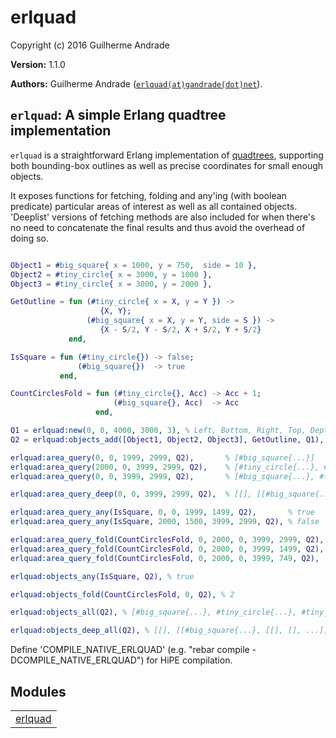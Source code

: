 

# erlquad #

Copyright (c) 2016 Guilherme Andrade

__Version:__ 1.1.0

__Authors:__ Guilherme Andrade ([`erlquad(at)gandrade(dot)net`](mailto:erlquad(at)gandrade(dot)net)).

`erlquad`: A simple Erlang quadtree implementation
---------

`erlquad` is a straightforward Erlang implementation of [quadtrees](https://en.wikipedia.org/wiki/Quadtree), supporting both bounding-box outlines as well as precise coordinates for small enough objects.

It exposes functions for fetching, folding and any'ing (with boolean predicate) particular areas of interest as well as all contained objects. 'Deeplist' versions of fetching methods are also included for when there's no need to concatenate the final results and thus avoid the overhead of doing so.

```erlang

Object1 = #big_square{ x = 1000, y = 750,  side = 10 },
Object2 = #tiny_circle{ x = 3000, y = 1000 },
Object3 = #tiny_circle{ x = 3000, y = 2000 },

GetOutline = fun (#tiny_circle{ x = X, y = Y }) ->
                    {X, Y};
                 (#big_square{ x = X, y = Y, side = S }) ->
                    {X - S/2, Y - S/2, X + S/2, Y + S/2}
             end,

IsSquare = fun (#tiny_circle{}) -> false;
               (#big_square{})  -> true
           end,

CountCirclesFold = fun (#tiny_circle{}, Acc) -> Acc + 1;
                       (#big_square{}, Acc)  -> Acc
                   end,

Q1 = erlquad:new(0, 0, 4000, 3000, 3), % Left, Bottom, Right, Top, Depth
Q2 = erlquad:objects_add([Object1, Object2, Object3], GetOutline, Q1),

erlquad:area_query(0, 0, 1999, 2999, Q2),       % [#big_square{...}]
erlquad:area_query(2000, 0, 3999, 2999, Q2),    % [#tiny_circle{...}, #tiny_circle{...}]
erlquad:area_query(0, 0, 3999, 2999, Q2),       % [#big_square{...}, #tiny_circle{...}, #tiny_circle{...}]

erlquad:area_query_deep(0, 0, 3999, 2999, Q2),  % [[], [[#big_square{...}, [[], [], ...]], [[[], ...[]]]]]

erlquad:area_query_any(IsSquare, 0, 0, 1999, 1499, Q2),       % true
erlquad:area_query_any(IsSquare, 2000, 1500, 3999, 2999, Q2), % false

erlquad:area_query_fold(CountCirclesFold, 0, 2000, 0, 3999, 2999, Q2), % 2
erlquad:area_query_fold(CountCirclesFold, 0, 2000, 0, 3999, 1499, Q2), % 1
erlquad:area_query_fold(CountCirclesFold, 0, 2000, 0, 3999, 749, Q2),  % 0

erlquad:objects_any(IsSquare, Q2), % true

erlquad:objects_fold(CountCirclesFold, 0, Q2), % 2

erlquad:objects_all(Q2), % [#big_square{...}, #tiny_circle{...}, #tiny_circle{...}]

erlquad:objects_deep_all(Q2), % [[], [[#big_square{...}, [[], [], ...]], [[[], ...[]]]]]

```
Define 'COMPILE_NATIVE_ERLQUAD' (e.g. "rebar compile -DCOMPILE_NATIVE_ERLQUAD") for HiPE compilation.


## Modules ##


<table width="100%" border="0" summary="list of modules">
<tr><td><a href="erlquad.md" class="module">erlquad</a></td></tr></table>

